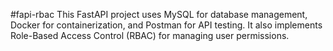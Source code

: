 #fapi-rbac
This FastAPI project uses MySQL for database management, Docker for containerization, and Postman for API testing. It also implements Role-Based Access Control (RBAC) for managing user permissions.
